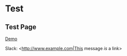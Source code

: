 # Test


## Test Page


[Demo](https://test.owenyoung.com)

Slack: <http://www.example.com|This message *is* a link>
